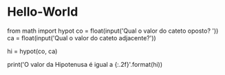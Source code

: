 # Hello-World

from math import hypot
co = float(input('Qual o valor do cateto oposto? '))
ca = float(input('Qual o valor do cateto adjacente?'))

hi = hypot(co, ca)

print('O valor da Hipotenusa é igual a {:.2f}'.format(hi))
